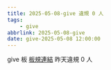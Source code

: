 ```yaml
---
title: 2025-05-08-give 違規 0 人
tags:
    - give
abbrlink: 2025-05-08-give
date: give-2025-05-08 12:00:00
---
```

give 板 [板規連結](https://www.ptt.cc/bbs/give/M.1612495900.A.C32.html)
昨天違規 0 人
